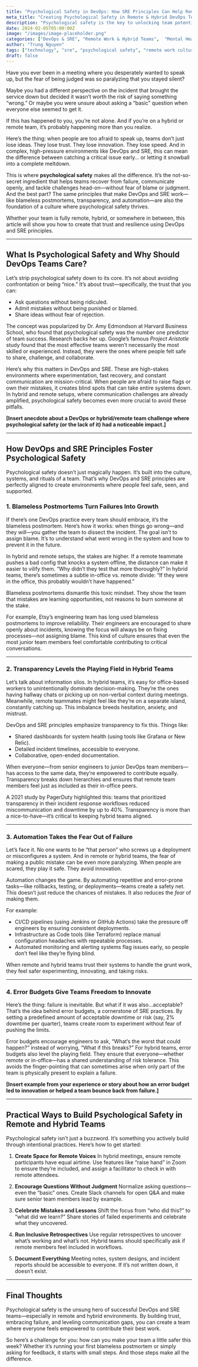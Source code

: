 ```yaml
---
title: "Psychological Safety in DevOps: How SRE Principles Can Help Remote and Hybrid Teams Build Resilient Cultures"
meta_title: "Creating Psychological Safety in Remote & Hybrid DevOps Teams: Trust, Innovation & Growth"
description: "Psychological safety is the key to unlocking team potential, especially in hybrid and remote DevOps environments. Learn how to build trust, embrace failure, and foster innovation using DevOps and SRE principles."
date: 2024-02-05T05:00:00Z
image: "/images/image-placeholder.png"
categories: ["DevOps & SRE", "Remote Work & Hybrid Teams",  "Mental Health & Workplace Well-being", "Software & Tech"]
author: "Trung Nguyen"
tags: ["technology", "sre", "psychological safety", "remote work culture", "devops best practices"]
draft: false
---
```



Have you ever been in a meeting where you desperately wanted to speak up, but the fear of being judged was so paralyzing that you stayed silent?

Maybe you had a different perspective on the incident that brought the service down but decided it wasn’t worth the risk of saying something “wrong.” Or maybe you were unsure about asking a “basic” question when everyone else seemed to get it.

If this has happened to you, you’re not alone. And if you’re on a hybrid or remote team, it’s probably happening more than you realize.

Here’s the thing: when people are too afraid to speak up, teams don’t just lose ideas. They lose trust. They lose innovation. They lose speed. And in complex, high-pressure environments like DevOps and SRE, this can mean the difference between catching a critical issue early… or letting it snowball into a complete meltdown.

This is where **psychological safety** makes all the difference. It’s the not-so-secret ingredient that helps teams recover from failure, communicate openly, and tackle challenges head-on—without fear of blame or judgment. And the best part? The same principles that make DevOps and SRE work—like blameless postmortems, transparency, and automation—are also the foundation of a culture where psychological safety thrives.

Whether your team is fully remote, hybrid, or somewhere in between, this article will show you how to create that trust and resilience using DevOps and SRE principles.

---

## **What Is Psychological Safety and Why Should DevOps Teams Care?**

Let’s strip psychological safety down to its core. It’s not about avoiding confrontation or being “nice.” It’s about trust—specifically, the trust that you can:
- Ask questions without being ridiculed.
- Admit mistakes without being punished or blamed.
- Share ideas without fear of rejection.

The concept was popularized by Dr. Amy Edmondson at Harvard Business School, who found that psychological safety was the number one predictor of team success. Research backs her up. Google’s famous *Project Aristotle* study found that the most effective teams weren’t necessarily the most skilled or experienced. Instead, they were the ones where people felt safe to share, challenge, and collaborate.

Here’s why this matters in DevOps and SRE. These are high-stakes environments where experimentation, fast recovery, and constant communication are mission-critical. When people are afraid to raise flags or own their mistakes, it creates blind spots that can take entire systems down. In hybrid and remote setups, where communication challenges are already amplified, psychological safety becomes even more crucial to avoid these pitfalls.

**[Insert anecdote about a DevOps or hybrid/remote team challenge where psychological safety (or the lack of it) had a noticeable impact.]**

---

## **How DevOps and SRE Principles Foster Psychological Safety**

Psychological safety doesn’t just magically happen. It’s built into the culture, systems, and rituals of a team. That’s why DevOps and SRE principles are perfectly aligned to create environments where people feel safe, seen, and supported.

### **1. Blameless Postmortems Turn Failures Into Growth**

If there’s one DevOps practice every team should embrace, it’s the blameless postmortem. Here’s how it works: when things go wrong—and they *will*—you gather the team to dissect the incident. The goal isn’t to assign blame. It’s to understand what went wrong in the system and how to prevent it in the future.

In hybrid and remote setups, the stakes are higher. If a remote teammate pushes a bad config that knocks a system offline, the distance can make it easier to vilify them. “Why didn’t they test that more thoroughly?” In hybrid teams, there’s sometimes a subtle in-office vs. remote divide: “If they were in the office, this probably wouldn’t have happened.”

Blameless postmortems dismantle this toxic mindset. They show the team that mistakes are learning opportunities, not reasons to burn someone at the stake.

For example, Etsy’s engineering team has long used blameless postmortems to improve reliability. Their engineers are encouraged to share openly about incidents, knowing the focus will always be on fixing processes—not assigning blame. This kind of culture ensures that even the most junior team members feel comfortable contributing to critical conversations.

---

### **2. Transparency Levels the Playing Field in Hybrid Teams**

Let’s talk about information silos. In hybrid teams, it’s easy for office-based workers to unintentionally dominate decision-making. They’re the ones having hallway chats or picking up on non-verbal context during meetings. Meanwhile, remote teammates might feel like they’re on a separate island, constantly catching up. This imbalance breeds hesitation, anxiety, and mistrust.

DevOps and SRE principles emphasize transparency to fix this. Things like:
- Shared dashboards for system health (using tools like Grafana or New Relic).
- Detailed incident timelines, accessible to everyone.
- Collaborative, open-ended documentation.

When everyone—from senior engineers to junior DevOps team members—has access to the same data, they’re empowered to contribute equally. Transparency breaks down hierarchies and ensures that remote team members feel just as included as their in-office peers.

A 2021 study by PagerDuty highlighted this: teams that prioritized transparency in their incident response workflows reduced miscommunication and downtime by up to 40%. Transparency is more than a nice-to-have—it’s critical to keeping hybrid teams aligned.

---

### **3. Automation Takes the Fear Out of Failure**

Let’s face it. No one wants to be “that person” who screws up a deployment or misconfigures a system. And in remote or hybrid teams, the fear of making a public mistake can be even more paralyzing. When people are scared, they play it safe. They avoid innovation.

Automation changes the game. By automating repetitive and error-prone tasks—like rollbacks, testing, or deployments—teams create a safety net. This doesn’t just reduce the chances of mistakes. It also reduces the *fear* of making them.

For example:
- CI/CD pipelines (using Jenkins or GitHub Actions) take the pressure off engineers by ensuring consistent deployments.
- Infrastructure as Code tools (like Terraform) replace manual configuration headaches with repeatable processes.
- Automated monitoring and alerting systems flag issues early, so people don’t feel like they’re flying blind.

When remote and hybrid teams trust their systems to handle the grunt work, they feel safer experimenting, innovating, and taking risks.

---

### **4. Error Budgets Give Teams Freedom to Innovate**

Here’s the thing: failure is inevitable. But what if it was also…acceptable? That’s the idea behind error budgets, a cornerstone of SRE practices. By setting a predefined amount of acceptable downtime or risk (say, 2% downtime per quarter), teams create room to experiment without fear of pushing the limits.

Error budgets encourage engineers to ask, “What’s the worst that could happen?” instead of worrying, “What if this breaks?” For hybrid teams, error budgets also level the playing field. They ensure that everyone—whether remote or in-office—has a shared understanding of risk tolerance. This avoids the finger-pointing that can sometimes arise when only part of the team is physically present to explain a failure.

**[Insert example from your experience or story about how an error budget led to innovation or helped a team bounce back from failure.]**

---

## **Practical Ways to Build Psychological Safety in Remote and Hybrid Teams**

Psychological safety isn’t just a buzzword. It’s something you actively build through intentional practices. Here’s how to get started:

1. **Create Space for Remote Voices**
   In hybrid meetings, ensure remote participants have equal airtime. Use features like “raise hand” in Zoom to ensure they’re included, and assign a facilitator to check in with remote attendees.

2. **Encourage Questions Without Judgment**
   Normalize asking questions—even the “basic” ones. Create Slack channels for open Q&A and make sure senior team members lead by example.

3. **Celebrate Mistakes and Lessons**
   Shift the focus from “who did this?” to “what did we learn?” Share stories of failed experiments and celebrate what they uncovered.

4. **Run Inclusive Retrospectives**
   Use regular retrospectives to uncover what’s working and what’s not. Hybrid teams should specifically ask if remote members feel included in workflows.

5. **Document Everything**
   Meeting notes, system designs, and incident reports should be accessible to everyone. If it’s not written down, it doesn’t exist.

---

## **Final Thoughts**

Psychological safety is the unsung hero of successful DevOps and SRE teams—especially in remote and hybrid environments. By building trust, embracing failure, and leveling communication gaps, you can create a team where everyone feels empowered to contribute their best work.

So here’s a challenge for you: how can you make your team a little safer this week? Whether it’s running your first blameless postmortem or simply asking for feedback, it starts with small steps. And those steps make all the difference.
